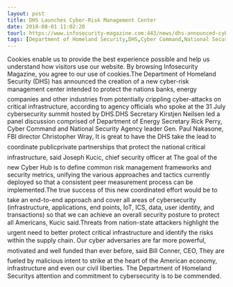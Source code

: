 ```yaml
---
layout: post
title: DHS Launches Cyber-Risk Management Center
date: 2018-08-01 11:02:20
tourl: https://www.infosecurity-magazine.com:443/news/dhs-announced-cyberrisk-management/
tags: [Department of Homeland Security,DHS,Cyber Command,National Security Agency,Bill]
---
```

Cookies enable us to provide the best experience possible and help us understand how visitors use our website. By browsing Infosecurity Magazine, you agree to our use of cookies.The Department of Homeland Security (DHS) has announced the creation of a new cyber-risk management center intended to protect the nations banks, energy companies and other industries from potentially crippling cyber-attacks on critical infrastructure, according to agency officials who spoke at the 31 July cybersecurity summit hosted by DHS.DHS Secretary Kirstjen Neilsen led a panel discussion comprised of Department of Energy Secretary Rick Perry, Cyber Command and National Security Agency leader Gen. Paul Nakasone, FBI director Christopher Wray, It is great to have the DHS take the lead to coordinate publicprivate partnerships that protect the national critical infrastructure, said Joseph Kucic, chief security officer at The goal of the new Cyber Hub is to define common risk management frameworks and security metrics, unifying the various approaches and tactics currently deployed so that a consistent peer measurement process can be implemented.The true success of this new coordinated effort would be to take an end-to-end approach and cover all areas of cybersecurity (infrastructure, applications, end points, IoT, ICS, data, user identity, and transactions) so that we can achieve an overall security posture to protect all Americans, Kucic said.Threats from nation-state attackers highlight the urgent need to better protect critical infrastructure and identify the risks within the supply chain. Our cyber adversaries are far more powerful, motivated and well funded than ever before, said Bill Conner, CEO, They are fueled by malicious intent to strike at the heart of the American economy, infrastructure and even our civil liberties. The Department of Homeland Securitys attention and commitment to cybersecurity is to be commended.